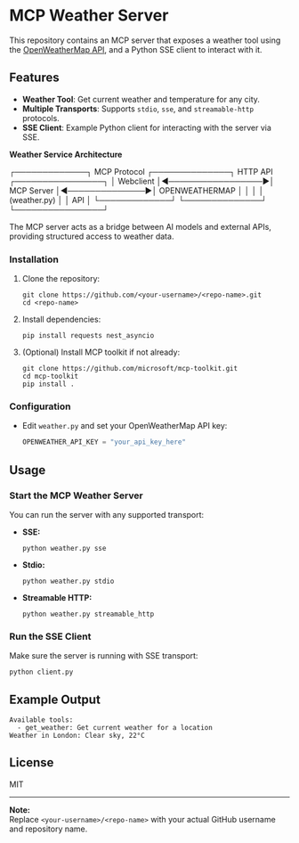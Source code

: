 # MCP Weather Server
This repository contains an MCP server that exposes a weather tool using the [OpenWeatherMap API](https://openweathermap.org/api), and a Python SSE client to interact with it.


## Features

- **Weather Tool**: Get current weather and temperature for any city.
- **Multiple Transports**: Supports `stdio`, `sse`, and `streamable-http` protocols.
- **SSE Client**: Example Python client for interacting with the server via SSE.

**Weather Service Architecture**

┌─────────────┐    MCP Protocol   ┌──────────────┐    HTTP API    ┌────────────────┐
│   Webclient │◄─────────────────►│ MCP Server   │◄──────────────►│ OPENWEATHERMAP │
│             │                   │ (weather.py) │                │     API        │
└─────────────┘                   └──────────────┘                └────────────────┘

The MCP server acts as a bridge between AI models and external APIs, providing structured access to weather data.

### Installation

1. Clone the repository:
    ```
    git clone https://github.com/<your-username>/<repo-name>.git
    cd <repo-name>
    ```

2. Install dependencies:
    ```
    pip install requests nest_asyncio
    ```

3. (Optional) Install MCP toolkit if not already:
    ```
    git clone https://github.com/microsoft/mcp-toolkit.git
    cd mcp-toolkit
    pip install .
    ```

### Configuration

- Edit `weather.py` and set your OpenWeatherMap API key:
    ```python
    OPENWEATHER_API_KEY = "your_api_key_here"
    ```

## Usage

### Start the MCP Weather Server

You can run the server with any supported transport:

- **SSE:**
    ```
    python weather.py sse
    ```
- **Stdio:**
    ```
    python weather.py stdio
    ```
- **Streamable HTTP:**
    ```
    python weather.py streamable_http
    ```

### Run the SSE Client

Make sure the server is running with SSE transport:

```
python client.py
```

## Example Output

```
Available tools:
  - get_weather: Get current weather for a location
Weather in London: Clear sky, 22°C
```

## License

MIT

---

**Note:**  
Replace `<your-username>/<repo-name>` with your actual GitHub username and repository name.
